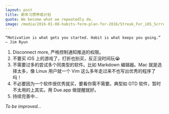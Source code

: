 ```yaml
---
layout: post
title: 新年习惯养成计划
quote: We become what we repeatedly do.
image: /media/2016-01-08-habits-form-plan-for-2016/Streak_For_iOS_Scrrenshot.png
---
```


    “Motivation is what gets you started. Habit is what keeps you going.” 
    ― Jim Ryun
    
1. Disconnect more, 严格控制通知推送的权限。
2. 不要买 iOS 上的游戏了，打折也别买，反正没时间玩😭
3. 不需要过多的尝试多个同类型的软件。比如 Markdown 编辑器。Mac 就是选择太多，像 Linux 用户就一个 Vim 这么多年走过来不也写出优秀的程序了吗！
4. 不必要因为一个软件很优秀就买，要看你需不需要。典型如 GTD 软件，暂时不太用的上其实。用 Due.app 做提醒就好。
5. 持续完善中...

*To be improved...*
